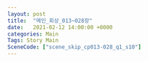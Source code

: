 ```yaml
---
layout: post
title:  "메인_회상_013~028장"
date:   2021-02-12 14:00:00 +0000
categories: Main
Tags: Story Main
SceneCode: ["scene_skip_cp013-028_q1_s10"]
---
```

